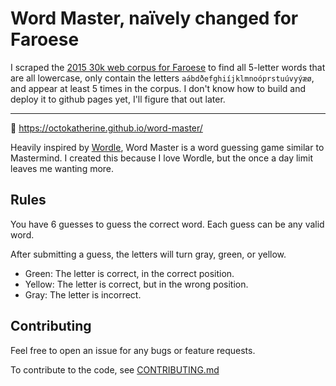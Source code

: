 # Word Master, naïvely changed for Faroese

I scraped the [2015 30k web corpus for Faroese](https://wortschatz.uni-leipzig.de/en/download/Faroese) to find all 5-letter words that are all lowercase, only contain the letters `aábdðefghiíjklmnoóprstuúvyýæø`, and appear at least 5 times in the corpus. I don't know how to build and deploy it to github pages yet, I'll figure that out later.

* * * * * *

🔗 https://octokatherine.github.io/word-master/

Heavily inspired by [Wordle](https://www.powerlanguage.co.uk/wordle/), Word Master is a word guessing game similar to Mastermind. I created this because I love Wordle, but the once a day limit leaves me wanting more.

## Rules

You have 6 guesses to guess the correct word.
Each guess can be any valid word.

After submitting a guess, the letters will turn gray, green, or yellow.

- Green: The letter is correct, in the correct position.
- Yellow: The letter is correct, but in the wrong position.
- Gray: The letter is incorrect.

## Contributing

Feel free to open an issue for any bugs or feature requests.

To contribute to the code, see [CONTRIBUTING.md](https://github.com/octokatherine/word-master/blob/main/CONTRIBUTING.md)

